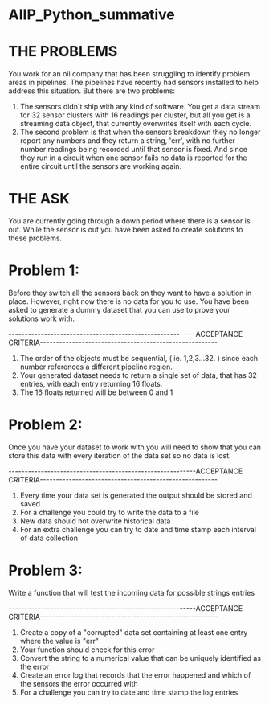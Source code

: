 # AIIP_Python_summative
# THE PROBLEMS
You work for an oil company that has been struggling to identify problem areas in pipelines. The pipelines have recently had sensors installed to help address this situation. But there are two problems:

1. The sensors didn't ship with any kind of software. You get a data stream for 32 sensor clusters with 16 readings per cluster, but all you get is a streaming data object, that currently overwrites itself with each cycle.
2. The second problem is that when the sensors breakdown they no longer report any numbers and they return a string, 'err', with no further number readings being recorded until that sensor is fixed. And since they run in a circuit when one sensor fails no data is reported for the entire circuit until the sensors are working again.
# THE ASK
You are currently going through a down period where there is a sensor is out. While the sensor is out you have been asked to create solutions to these problems. 

# Problem 1:
Before they switch all the sensors back on they want to have a solution in place. However, right now there is no data for you to use. You have been asked to generate a dummy dataset that you can use to prove your solutions work with.

----------------------------------------------------------ACCEPTANCE CRITERIA-------------------------------------------------------

1. The order of the objects must be sequential, ( ie. 1,2,3...32. ) since each number references a different pipeline region.
2. Your generated dataset needs to return a single set of data, that has 32 entries, with each entry returning 16 floats. 
3. The 16 floats returned will be between 0 and 1
# Problem 2:
Once you have your dataset to work with you will need to show that you can store this data with every iteration of the data set so no data is lost.

----------------------------------------------------------ACCEPTANCE CRITERIA-------------------------------------------------------
1. Every time your data set is generated the output should be stored and saved
2. For a challenge you could try to write the data to a file
3. New data should not overwrite historical data
4. For an extra challenge you can try to date and time stamp each interval of data collection
# Problem 3:
Write a function that will test the incoming data for possible strings entries

----------------------------------------------------------ACCEPTANCE CRITERIA-------------------------------------------------------
1. Create a copy of a "corrupted" data set containing at least one entry where the value is "err"
2. Your function should check for this error
3. Convert the string to a numerical value that can be uniquely identified as the error
4. Create an error log that records that the error happened and which of the sensors the error occurred with
5. For a challenge you can try to date and time stamp the log entries
